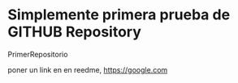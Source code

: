 # Simplemente primera prueba de GITHUB Repository 

PrimerRepositorio

poner un link en en reedme, https://google.com
